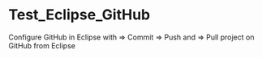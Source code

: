 # Test_Eclipse_GitHub
Configure GitHub in Eclipse with => Commit => Push and => Pull project on GitHub from Eclipse
